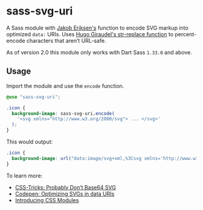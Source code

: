 # sass-svg-uri

A Sass module with [Jakob Eriksen's](http://codepen.io/jakob-e/pen/doMoML) function to encode SVG markup into optimized `data:` URIs. Uses [Hugo Giraudel's str-replace function](http://sassmeister.com/gist/1b4f2da5527830088e4d) to percent-encode characters that aren’t URL-safe.

As of version 2.0 this module only works with Dart Sass `1.33.0` and above.

## Usage

Import the module and use the `encode` function.

```scss
@use "sass-svg-uri";

.icon {
  background-image: sass-svg-uri.encode(
    '<svg xmlns="http://www.w3.org/2000/svg"> ... </svg>'
  );
}
```

This would output:

```css
.icon {
  background-image: url("data:image/svg+xml,%3Csvg xmlns='http://www.w3.org/2000/svg'%3E% ... %3C/svg%3E");
}
```

To learn more:

- [CSS-Tricks: Probably Don’t Base64 SVG](https://css-tricks.com/probably-dont-base64-svg/)
- [Codepen: Optimizing SVGs in data URIs](http://codepen.io/Tigt/post/optimizing-svgs-in-data-uris)
- [Introducing CSS Modules](https://css-tricks.com/introducing-sass-modules/)
